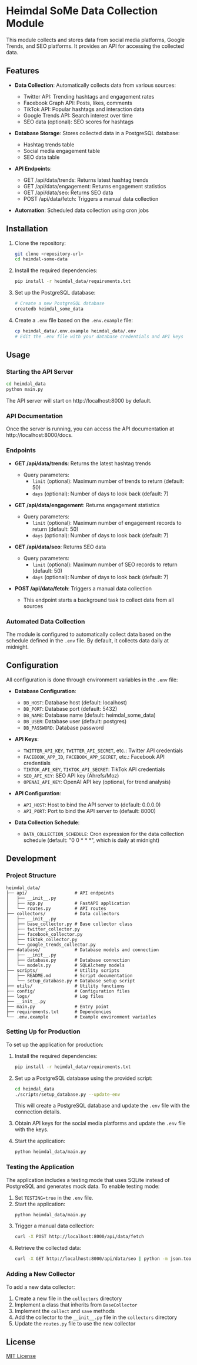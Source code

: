 # Heimdal SoMe Data Collection Module

This module collects and stores data from social media platforms, Google Trends, and SEO platforms. It provides an API for accessing the collected data.

## Features

- **Data Collection**: Automatically collects data from various sources:
  - Twitter API: Trending hashtags and engagement rates
  - Facebook Graph API: Posts, likes, comments
  - TikTok API: Popular hashtags and interaction data
  - Google Trends API: Search interest over time
  - SEO data (optional): SEO scores for hashtags

- **Database Storage**: Stores collected data in a PostgreSQL database:
  - Hashtag trends table
  - Social media engagement table
  - SEO data table

- **API Endpoints**:
  - GET /api/data/trends: Returns latest hashtag trends
  - GET /api/data/engagement: Returns engagement statistics
  - GET /api/data/seo: Returns SEO data
  - POST /api/data/fetch: Triggers a manual data collection

- **Automation**: Scheduled data collection using cron jobs

## Installation

1. Clone the repository:
   ```bash
   git clone <repository-url>
   cd heimdal-some-data
   ```

2. Install the required dependencies:
   ```bash
   pip install -r heimdal_data/requirements.txt
   ```

3. Set up the PostgreSQL database:
   ```bash
   # Create a new PostgreSQL database
   createdb heimdal_some_data
   ```

4. Create a `.env` file based on the `.env.example` file:
   ```bash
   cp heimdal_data/.env.example heimdal_data/.env
   # Edit the .env file with your database credentials and API keys
   ```

## Usage

### Starting the API Server

```bash
cd heimdal_data
python main.py
```

The API server will start on http://localhost:8000 by default.

### API Documentation

Once the server is running, you can access the API documentation at http://localhost:8000/docs.

### Endpoints

- **GET /api/data/trends**: Returns the latest hashtag trends
  - Query parameters:
    - `limit` (optional): Maximum number of trends to return (default: 50)
    - `days` (optional): Number of days to look back (default: 7)

- **GET /api/data/engagement**: Returns engagement statistics
  - Query parameters:
    - `limit` (optional): Maximum number of engagement records to return (default: 50)
    - `days` (optional): Number of days to look back (default: 7)

- **GET /api/data/seo**: Returns SEO data
  - Query parameters:
    - `limit` (optional): Maximum number of SEO records to return (default: 50)
    - `days` (optional): Number of days to look back (default: 7)

- **POST /api/data/fetch**: Triggers a manual data collection
  - This endpoint starts a background task to collect data from all sources

### Automated Data Collection

The module is configured to automatically collect data based on the schedule defined in the `.env` file. By default, it collects data daily at midnight.

## Configuration

All configuration is done through environment variables in the `.env` file:

- **Database Configuration**:
  - `DB_HOST`: Database host (default: localhost)
  - `DB_PORT`: Database port (default: 5432)
  - `DB_NAME`: Database name (default: heimdal_some_data)
  - `DB_USER`: Database user (default: postgres)
  - `DB_PASSWORD`: Database password

- **API Keys**:
  - `TWITTER_API_KEY`, `TWITTER_API_SECRET`, etc.: Twitter API credentials
  - `FACEBOOK_APP_ID`, `FACEBOOK_APP_SECRET`, etc.: Facebook API credentials
  - `TIKTOK_API_KEY`, `TIKTOK_API_SECRET`: TikTok API credentials
  - `SEO_API_KEY`: SEO API key (Ahrefs/Moz)
  - `OPENAI_API_KEY`: OpenAI API key (optional, for trend analysis)

- **API Configuration**:
  - `API_HOST`: Host to bind the API server to (default: 0.0.0.0)
  - `API_PORT`: Port to bind the API server to (default: 8000)

- **Data Collection Schedule**:
  - `DATA_COLLECTION_SCHEDULE`: Cron expression for the data collection schedule (default: "0 0 * * *", which is daily at midnight)

## Development

### Project Structure

```
heimdal_data/
├── api/                  # API endpoints
│   ├── __init__.py
│   ├── app.py            # FastAPI application
│   └── routes.py         # API routes
├── collectors/           # Data collectors
│   ├── __init__.py
│   ├── base_collector.py # Base collector class
│   ├── twitter_collector.py
│   ├── facebook_collector.py
│   ├── tiktok_collector.py
│   └── google_trends_collector.py
├── database/             # Database models and connection
│   ├── __init__.py
│   ├── database.py       # Database connection
│   └── models.py         # SQLAlchemy models
├── scripts/              # Utility scripts
│   ├── README.md         # Script documentation
│   └── setup_database.py # Database setup script
├── utils/                # Utility functions
├── config/               # Configuration files
├── logs/                 # Log files
├── __init__.py
├── main.py               # Entry point
├── requirements.txt      # Dependencies
└── .env.example          # Example environment variables
```

### Setting Up for Production

To set up the application for production:

1. Install the required dependencies:
   ```bash
   pip install -r heimdal_data/requirements.txt
   ```

2. Set up a PostgreSQL database using the provided script:
   ```bash
   cd heimdal_data
   ./scripts/setup_database.py --update-env
   ```
   
   This will create a PostgreSQL database and update the `.env` file with the connection details.

3. Obtain API keys for the social media platforms and update the `.env` file with the keys.

4. Start the application:
   ```bash
   python heimdal_data/main.py
   ```

### Testing the Application

The application includes a testing mode that uses SQLite instead of PostgreSQL and generates mock data. To enable testing mode:

1. Set `TESTING=true` in the `.env` file.
2. Start the application:
   ```bash
   python heimdal_data/main.py
   ```
3. Trigger a manual data collection:
   ```bash
   curl -X POST http://localhost:8000/api/data/fetch
   ```
4. Retrieve the collected data:
   ```bash
   curl -X GET http://localhost:8000/api/data/seo | python -m json.tool
   ```

### Adding a New Collector

To add a new data collector:

1. Create a new file in the `collectors` directory
2. Implement a class that inherits from `BaseCollector`
3. Implement the `collect` and `save` methods
4. Add the collector to the `__init__.py` file in the `collectors` directory
5. Update the `routes.py` file to use the new collector

## License

[MIT License](LICENSE)
